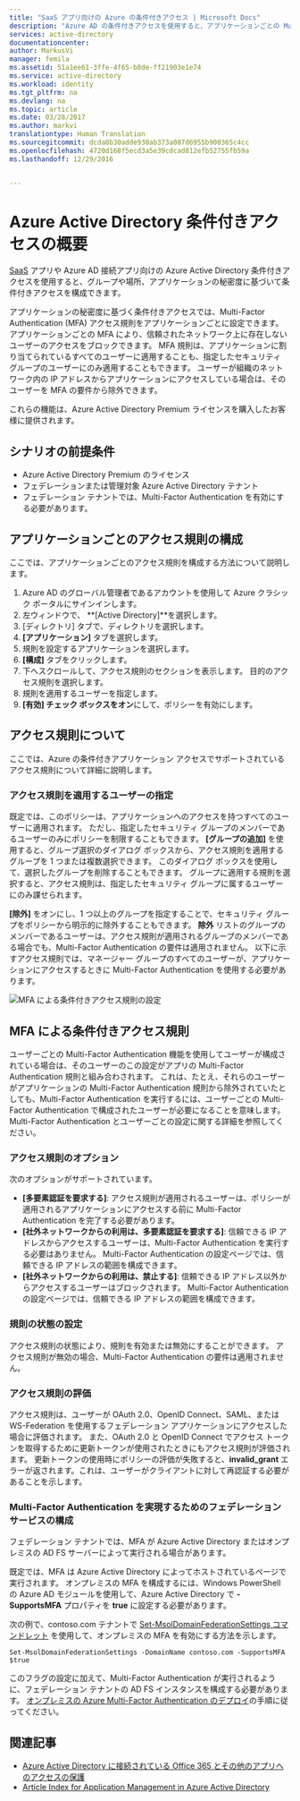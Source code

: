 ```yaml
---
title: "SaaS アプリ向けの Azure の条件付きアクセス | Microsoft Docs"
description: "Azure AD の条件付きアクセスを使用すると、アプリケーションごとの Multi-Factor Authentication のアクセス規則と、信頼されたネットワークにないユーザーのアクセスをブロックする機能を構成できます。 "
services: active-directory
documentationcenter: 
author: MarkusVi
manager: femila
ms.assetid: 51a1ee61-3ffe-4f65-b8de-ff21903e1e74
ms.service: active-directory
ms.workload: identity
ms.tgt_pltfrm: na
ms.devlang: na
ms.topic: article
ms.date: 03/28/2017
ms.author: markvi
translationtype: Human Translation
ms.sourcegitcommit: dcda8b30adde930ab373a087d6955b900365c4cc
ms.openlocfilehash: 4720d168f5ecd3a5e39cdcad812efb52755fb59a
ms.lasthandoff: 12/29/2016


---
```

# <a name="getting-started-with-azure-active-directory-conditional-access"></a>Azure Active Directory 条件付きアクセスの概要
[SaaS](https://azure.microsoft.com/overview/what-is-saas/) アプリや Azure AD 接続アプリ向けの Azure Active Directory 条件付きアクセスを使用すると、グループや場所、アプリケーションの秘密度に基づいて条件付きアクセスを構成できます。 

アプリケーションの秘密度に基づく条件付きアクセスでは、Multi-Factor Authentication (MFA) アクセス規則をアプリケーションごとに設定できます。 アプリケーションごとの MFA により、信頼されたネットワーク上に存在しないユーザーのアクセスをブロックできます。 MFA 規則は、アプリケーションに割り当てられているすべてのユーザーに適用することも、指定したセキュリティ グループのユーザーにのみ適用することもできます。  ユーザーが組織のネットワーク内の IP アドレスからアプリケーションにアクセスしている場合は、そのユーザーを MFA の要件から除外できます。

これらの機能は、Azure Active Directory Premium ライセンスを購入したお客様に提供されます。

## <a name="scenario-prerequisites"></a>シナリオの前提条件
* Azure Active Directory Premium のライセンス
* フェデレーションまたは管理対象 Azure Active Directory テナント
* フェデレーション テナントでは、Multi-Factor Authentication を有効にする必要があります。

## <a name="configure-per-application-access-rules"></a>アプリケーションごとのアクセス規則の構成
ここでは、アプリケーションごとのアクセス規則を構成する方法について説明します。

1. Azure AD のグローバル管理者であるアカウントを使用して Azure クラシック ポータルにサインインします。
2. 左ウィンドウで、 **[Active Directory]**を選択します。
3. [ディレクトリ] タブで、ディレクトリを選択します。
4. **[アプリケーション]** タブを選択します。
5. 規則を設定するアプリケーションを選択します。
6. **[構成]** タブをクリックします。
7. 下へスクロールして、アクセス規則のセクションを表示します。 目的のアクセス規則を選択します。
8. 規則を適用するユーザーを指定します。
9. **[有効] チェック ボックスをオン**にして、ポリシーを有効にします。

## <a name="understanding-access-rules"></a>アクセス規則について
ここでは、Azure の条件付きアプリケーション アクセスでサポートされているアクセス規則について詳細に説明します。

### <a name="specifying-the-users-the-access-rules-apply-to"></a>アクセス規則を適用するユーザーの指定
既定では、このポリシーは、アプリケーションへのアクセスを持つすべてのユーザーに適用されます。 ただし、指定したセキュリティ グループのメンバーであるユーザーのみにポリシーを制限することもできます。 **[グループの追加]** を使用すると、グループ選択のダイアログ ボックスから、アクセス規則を適用するグループを 1 つまたは複数選択できます。 このダイアログ ボックスを使用して、選択したグループを削除することもできます。 グループに適用する規則を選択すると、アクセス規則は、指定したセキュリティ グループに属するユーザーにのみ課せられます。

**[除外]** をオンにし、1 つ以上のグループを指定することで、セキュリティ グループをポリシーから明示的に除外することもできます。 **除外** リストのグループのメンバーであるユーザーは、アクセス規則が適用されるグループのメンバーである場合でも、Multi-Factor Authentication の要件は適用されません。
以下に示すアクセス規則では、マネージャー グループのすべてのユーザーが、アプリケーションにアクセスするときに Multi-Factor Authentication を使用する必要があります。

![MFA による条件付きアクセス規則の設定](./media/active-directory-conditional-access-azuread-connected-apps/conditionalaccess-saas-apps.png)

## <a name="conditional-access-rules-with-mfa"></a>MFA による条件付きアクセス規則
ユーザーごとの Multi-Factor Authentication 機能を使用してユーザーが構成されている場合は、そのユーザーのこの設定がアプリの Multi-Factor Authentication 規則と組み合わされます。 これは、たとえ、それらのユーザーがアプリケーションの Multi-Factor Authentication 規則から除外されていたとしても、Multi-Factor Authentication を実行するには、ユーザーごとの Multi-Factor Authentication で構成されたユーザーが必要になることを意味します。 Multi-Factor Authentication とユーザーごとの設定に関する詳細を参照してください。

### <a name="access-rule-options"></a>アクセス規則のオプション
次のオプションがサポートされています。

* **[多要素認証を要求する]**: アクセス規則が適用されるユーザーは、ポリシーが適用されるアプリケーションにアクセスする前に Multi-Factor Authentication を完了する必要があります。
* **[社外ネットワークからの利用は、多要素認証を要求する]**: 信頼できる IP アドレスからアクセスするユーザーは、Multi-Factor Authentication を実行する必要はありません。 Multi-Factor Authentication の設定ページでは、信頼できる IP アドレスの範囲を構成できます。
* **[社外ネットワークからの利用は、禁止する]**: 信頼できる IP アドレス以外からアクセスするユーザーはブロックされます。 Multi-Factor Authentication の設定ページでは、信頼できる IP アドレスの範囲を構成できます。

### <a name="setting-rule-status"></a>規則の状態の設定
アクセス規則の状態により、規則を有効または無効にすることができます。 アクセス規則が無効の場合、Multi-Factor Authentication の要件は適用されません。

### <a name="access-rule-evaluation"></a>アクセス規則の評価
アクセス規則は、ユーザーが OAuth 2.0、OpenID Connect、SAML、または WS-Federation を使用するフェデレーション アプリケーションにアクセスした場合に評価されます。 また、OAuth 2.0 と OpenID Connect でアクセス トークンを取得するために更新トークンが使用されたときにもアクセス規則が評価されます。 更新トークンの使用時にポリシーの評価が失敗すると、**invalid_grant** エラーが返されます。これは、ユーザーがクライアントに対して再認証する必要があることを示します。

### <a name="configure-federation-services-to-provide-multi-factor-authentication"></a>Multi-Factor Authentication を実現するためのフェデレーション サービスの構成
フェデレーション テナントでは、MFA が Azure Active Directory またはオンプレミスの AD FS サーバーによって実行される場合があります。

既定では、MFA は Azure Active Directory によってホストされているページで実行されます。 オンプレミスの MFA を構成するには、Windows PowerShell の Azure AD モジュールを使用して、Azure Active Directory で **-SupportsMFA** プロパティを **true** に設定する必要があります。

次の例で、contoso.com テナントで [Set-MsolDomainFederationSettings コマンドレット](https://msdn.microsoft.com/library/azure/dn194088.aspx) を使用して、オンプレミスの MFA を有効にする方法を示します。

    Set-MsolDomainFederationSettings -DomainName contoso.com -SupportsMFA $true

このフラグの設定に加えて、Multi-Factor Authentication が実行されるように、フェデレーション テナントの AD FS インスタンスを構成する必要があります。 [オンプレミスの Azure Multi-Factor Authentication のデプロイ](../multi-factor-authentication/multi-factor-authentication-get-started-server.md)の手順に従ってください。

## <a name="related-articles"></a>関連記事
* [Azure Active Directory に接続されている Office 365 とその他のアプリへのアクセスの保護](active-directory-conditional-access.md)
* [Article Index for Application Management in Azure Active Directory](active-directory-apps-index.md)



